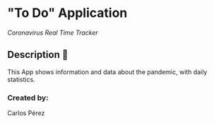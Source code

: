 # "To Do" Application

_Coronavirus Real Time Tracker_

## Description :page_with_curl:

This App shows information and data about the pandemic, with daily statistics.

### Created by:

Carlos Pérez
